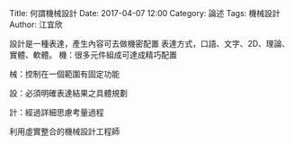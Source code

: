 Title: 何謂機械設計 
Date: 2017-04-07 12:00
Category: 論述
Tags: 機械設計
Author: 江宜欣 

 
設計是一種表達，產生內容可去做機密配置
表達方式，口語、文字、2D、理論、實體、軟體。
機：很多元件組成可達成精巧配置


械：控制在一個範圍有固定功能 


設：必須明確表達結果之具體規劃



計：經過詳細思慮考量過程


利用虛實整合的機械設計工程師






